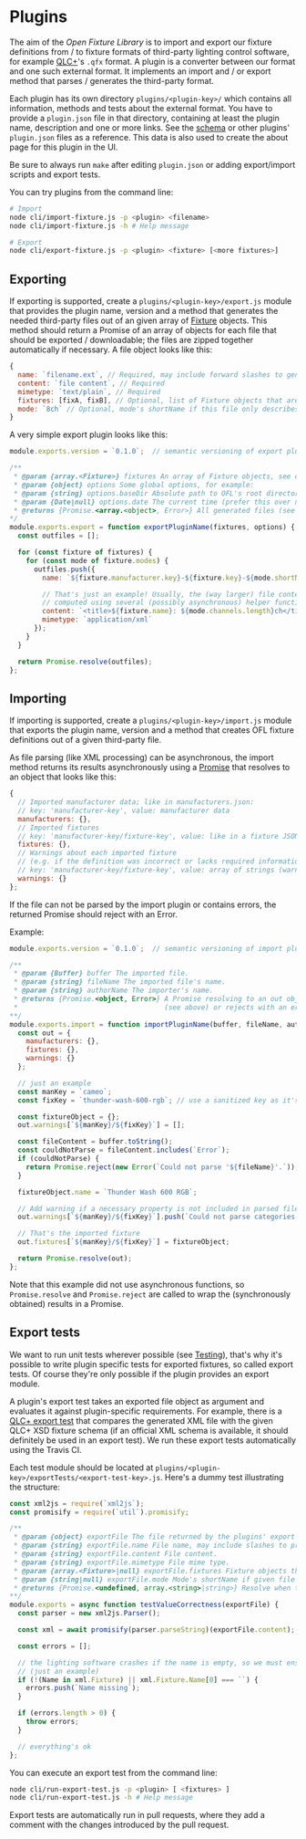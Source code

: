 # Plugins

The aim of the *Open Fixture Library* is to import and export our fixture definitions from / to fixture formats of third-party lighting control software, for example [QLC+](https://github.com/mcallegari/qlcplus)'s `.qfx` format. A plugin is a converter between our format and one such external format. It implements an import and / or export method that parses / generates the third-party format.

Each plugin has its own directory `plugins/<plugin-key>/` which contains all information, methods and tests about the external format. You have to provide a `plugin.json` file in that directory, containing at least the plugin name, description and one or more links. See the [schema](../schemas/plugin.json) or other plugins' `plugin.json` files as a reference. This data is also used to create the about page for this plugin in the UI.

Be sure to always run `make` after editing `plugin.json` or adding export/import scripts and export tests.

You can try plugins from the command line:

```bash
# Import
node cli/import-fixture.js -p <plugin> <filename>
node cli/import-fixture.js -h # Help message

# Export
node cli/export-fixture.js -p <plugin> <fixture> [<more fixtures>]
```

## Exporting

If exporting is supported, create a `plugins/<plugin-key>/export.js` module that provides the plugin name, version and a method that generates the needed third-party files out of an given array of [Fixture](model-api.md#Fixture) objects. This method should return a Promise of an array of objects for each file that should be exported / downloadable; the files are zipped together automatically if necessary. A file object looks like this:

```js
{
  name: `filename.ext`, // Required, may include forward slashes to generate a folder structure
  content: `file content`, // Required
  mimetype: `text/plain`, // Required
  fixtures: [fixA, fixB], // Optional, list of Fixture objects that are described in this file; may be omitted if the file doesn't belong to any fixture (e.g. manufacturer information)
  mode: `8ch` // Optional, mode's shortName if this file only describes a single mode
}
```

A very simple export plugin looks like this:

```js
module.exports.version = `0.1.0`;  // semantic versioning of export plugin

/**
 * @param {array.<Fixture>} fixtures An array of Fixture objects, see our fixture model
 * @param {object} options Some global options, for example:
 * @param {string} options.baseDir Absolute path to OFL's root directory
 * @param {Date|null} options.date The current time (prefer this over new Date())
 * @returns {Promise.<array.<object>, Error>} All generated files (see file schema above)
*/
module.exports.export = function exportPluginName(fixtures, options) {
  const outfiles = [];

  for (const fixture of fixtures) {
    for (const mode of fixture.modes) {
      outfiles.push({
        name: `${fixture.manufacturer.key}-${fixture.key}-${mode.shortName}.xml`,

        // That's just an example! Usually, the (way larger) file contents are
        // computed using several (possibly asynchronous) helper functions
        content: `<title>${fixture.name}: ${mode.channels.length}ch</title>`,
        mimetype: `application/xml`
      });
    }
  }

  return Promise.resolve(outfiles);
};
```

## Importing

If importing is supported, create a `plugins/<plugin-key>/import.js` module that exports the plugin name, version and a method that creates OFL fixture definitions out of a given third-party file.

As file parsing (like XML processing) can be asynchronous, the import method returns its results asynchronously using a [Promise](https://developer.mozilla.org/de/docs/Web/JavaScript/Reference/Global_Objects/Promise) that resolves to an object that looks like this:

```js
{
  // Imported manufacturer data; like in manufacturers.json:
  // key: 'manufacturer-key', value: manufacturer data
  manufacturers: {},
  // Imported fixtures
  // key: 'manufacturer-key/fixture-key', value: like in a fixture JSON
  fixtures: {},
  // Warnings about each imported fixture
  // (e.g. if the definition was incorrect or lacks required information)
  // key: 'manufacturer-key/fixture-key', value: array of strings (warning messages)
  warnings: {}
};
```

If the file can not be parsed by the import plugin or contains errors, the returned Promise should reject with an Error.

Example:

```js
module.exports.version = `0.1.0`;  // semantic versioning of import plugin

/**
 * @param {Buffer} buffer The imported file.
 * @param {string} fileName The imported file's name.
 * @param {string} authorName The importer's name.
 * @returns {Promise.<object, Error>} A Promise resolving to an out object
 *                                    (see above) or rejects with an error.
**/
module.exports.import = function importPluginName(buffer, fileName, authorName) {
  const out = {
    manufacturers: {},
    fixtures: {},
    warnings: {}
  };

  // just an example
  const manKey = `cameo`;
  const fixKey = `thunder-wash-600-rgb`; // use a sanitized key as it's used as filename!

  const fixtureObject = {};
  out.warnings[`${manKey}/${fixKey}`] = [];

  const fileContent = buffer.toString();
  const couldNotParse = fileContent.includes(`Error`);
  if (couldNotParse) {
    return Promise.reject(new Error(`Could not parse '${fileName}'.`));
  }

  fixtureObject.name = `Thunder Wash 600 RGB`;

  // Add warning if a necessary property is not included in parsed file
  out.warnings[`${manKey}/${fixKey}`].push(`Could not parse categories, please specify them manually.`);

  // That's the imported fixture
  out.fixtures[`${manKey}/${fixKey}`] = fixtureObject;

  return Promise.resolve(out);
};
```

Note that this example did not use asynchronous functions, so `Promise.resolve` and `Promise.reject` are called to wrap the (synchronously obtained) results in a Promise.

## Export tests

We want to run unit tests wherever possible (see [Testing](testing.md)), that's why it's possible to write plugin specific tests for exported fixtures, so called export tests. Of course they're only possible if the plugin provides an export module.

A plugin's export test takes an exported file object as argument and evaluates it against plugin-specific requirements. For example, there is a [QLC+ export test](../plugins/qlcplus/exportTests/xsd-schema-conformity.js) that compares the generated XML file with the given QLC+ XSD fixture schema (if an official XML schema is available, it should definitely be used in an export test). We run these export tests automatically using the Travis CI.

Each test module should be located at `plugins/<plugin-key>/exportTests/<export-test-key>.js`. Here's a dummy test illustrating the structure:

```js
const xml2js = require(`xml2js`);
const promisify = require(`util`).promisify;

/**
 * @param {object} exportFile The file returned by the plugins' export module.
 * @param {string} exportFile.name File name, may include slashes to provide a folder structure.
 * @param {string} exportFile.content File content.
 * @param {string} exportFile.mimetype File mime type.
 * @param {array.<Fixture>|null} exportFile.fixtures Fixture objects that are described in given file; may be omitted if the file doesn't belong to any fixture (e.g. manufacturer information).
 * @param {string|null} exportFile.mode Mode's shortName if given file only describes a single mode.
 * @returns {Promise.<undefined, array.<string>|string>} Resolve when the test passes or reject with an array of errors or one error if the test fails.
**/
module.exports = async function testValueCorrectness(exportFile) {
  const parser = new xml2js.Parser();

  const xml = await promisify(parser.parseString)(exportFile.content);

  const errors = [];

  // the lighting software crashes if the name is empty, so we must ensure that this won't happen
  // (just an example)
  if (!(Name in xml.Fixture) || xml.Fixture.Name[0] === ``) {
    errors.push(`Name missing`);
  }

  if (errors.length > 0) {
    throw errors;
  }

  // everything's ok
};
```

You can execute an export test from the command line:

```bash
node cli/run-export-test.js -p <plugin> [ <fixtures> ]
node cli/run-export-test.js -h # Help message
```

Export tests are automatically run in pull requests, where they add a comment with the changes introduced by the pull request.

